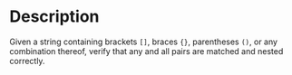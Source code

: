 # Description

Given a string containing brackets `[]`, braces `{}`, parentheses `()`, or any combination thereof, verify that any and all pairs are matched and nested correctly.
